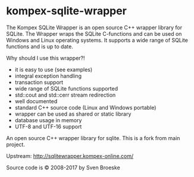 # kompex-sqlite-wrapper

The Kompex SQLite Wrapper is an open source C++ wrapper library for SQLite. The Wrapper wraps the SQLite C-functions and can be used on Windows and Linux operating systems. It supports a wide range of SQLite functions and is up to date.

Why should I use this wrapper?!

- it is easy to use (see examples)
- integral exception handling
- transaction support
- wide range of SQLite functions supported
- std::cout and std::cerr stream redirection
- well documented
- standard C++ source code (Linux and Windows portable)
- wrapper can be used as shared or static library
- database usage in memory
- UTF-8 and UTF-16 support

An open source C++ wrapper library for sqlite. This is a fork from main project.

Upstream: http://sqlitewrapper.kompex-online.com/

Source code is © 2008-2017 by Sven Broeske
